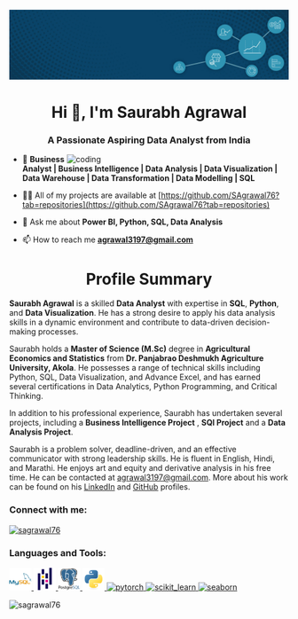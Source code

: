 ![logo](https://github.com/SAgrawal76/SAgrawal76/blob/main/Data_Analyst.jpg)
<h1 align="center">Hi 👋, I'm Saurabh Agrawal</h1>
<h3 align="center">A Passionate Aspiring Data Analyst from India</h3>
<img align ="right" alt ="coding" width ="400" src ="https://camo.githubusercontent.com/7de37139d0b4c1ce40865e799b446c0e963a3dd8fb68d239707237c40604fa3d/68747470733a2f2f63646e2e6472696262626c652e636f6d2f75736572732f3733303730332f73637265656e73686f74732f363538313234332f6176656e746f2e676966">

- 🌱 **Business Analyst | Business Intelligence | Data Analysis | Data Visualization | Data Warehouse | Data Transformation | Data Modelling | SQL**

- 👨‍💻 All of my projects are available at [https://github.com/SAgrawal76?tab=repositories](https://github.com/SAgrawal76?tab=repositories)

- 💬 Ask me about **Power BI, Python, SQL, Data Analysis**

- 📫 How to reach me **agrawal3197@gmail.com**
  
<h1 align="center">Profile Summary</h1>

**Saurabh Agrawal** is a skilled **Data Analyst** with expertise in **SQL**, **Python**, and **Data Visualization**. He has a strong desire to apply his data analysis skills in a dynamic environment and contribute to data-driven decision-making processes.

Saurabh holds a **Master of Science (M.Sc)** degree in **Agricultural Economics and Statistics** from **Dr. Panjabrao Deshmukh Agriculture University, Akola**. He possesses a range of technical skills including Python, SQL, Data Visualization, and Advance Excel, and has earned several certifications in Data Analytics, Python Programming, and Critical Thinking.

In addition to his professional experience, Saurabh has undertaken several projects, including a **Business Intelligence Project** , **SQl Project** and a **Data Analysis Project**.

Saurabh is a problem solver, deadline-driven, and an effective communicator with strong leadership skills. He is fluent in English, Hindi, and Marathi. He enjoys art and equity and derivative analysis in his free time. He can be contacted at agrawal3197@gmail.com. 
More about his work can be found on his [LinkedIn](www.linkedin.com/in/saurabh-agrawal-9ab186143) and [GitHub](https://github.com/SAgrawal76) profiles.

<h3 align="left">Connect with me:</h3>
<p align="left">
<a href="https://linkedin.com/in/saurabh-agrawal-9ab186143" target="blank"><img align="center" src="https://raw.githubusercontent.com/rahuldkjain/github-profile-readme-generator/master/src/images/icons/Social/linked-in-alt.svg" alt="sagrawal76" height="30" width="40" /></a>
</p>

<h3 align="left">Languages and Tools:</h3>
<p align="left"> <a href="https://www.mysql.com/" target="_blank" rel="noreferrer"> <img src="https://raw.githubusercontent.com/devicons/devicon/master/icons/mysql/mysql-original-wordmark.svg" alt="mysql" width="40" height="40"/> </a> <a href="https://pandas.pydata.org/" target="_blank" rel="noreferrer"> <img src="https://raw.githubusercontent.com/devicons/devicon/2ae2a900d2f041da66e950e4d48052658d850630/icons/pandas/pandas-original.svg" alt="pandas" width="40" height="40"/> </a> <a href="https://www.postgresql.org" target="_blank" rel="noreferrer"> <img src="https://raw.githubusercontent.com/devicons/devicon/master/icons/postgresql/postgresql-original-wordmark.svg" alt="postgresql" width="40" height="40"/> </a> <a href="https://www.python.org" target="_blank" rel="noreferrer"> <img src="https://raw.githubusercontent.com/devicons/devicon/master/icons/python/python-original.svg" alt="python" width="40" height="40"/> </a> <a href="https://pytorch.org/" target="_blank" rel="noreferrer"> <img src="https://www.vectorlogo.zone/logos/pytorch/pytorch-icon.svg" alt="pytorch" width="40" height="40"/> </a> <a href="https://www.microsoft.com/en-us/power-platform/products/power-bi?msockid=1484f9d157db62f21aa4edcd560e63ef" target="_blank" rel="noreferrer"> <img src="https://upload.wikimedia.org/wikipedia/commons/thumb/c/c9/Power_bi_logo_black.svg/640px-Power_bi_logo_black.svg.png" alt="scikit_learn" width="40" height="40"/> </a> <a href="https://seaborn.pydata.org/" target="_blank" rel="noreferrer"> <img src="https://seaborn.pydata.org/_images/logo-mark-lightbg.svg" alt="seaborn" width="40" height="40"/> </a>

<p><img align="center" src="https://github-readme-stats.vercel.app/api/top-langs?username=harshit0699&show_icons=true&locale=en&layout=compact" alt="sagrawal76" /></p>
